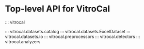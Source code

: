 # Top-level API for VitroCal

::: vitrocal

::: vitrocal.datasets.catalog
::: vitrocal.datasets.ExcelDataset
::: vitrocal.datasets.io
::: vitrocal.preprocessors
::: vitrocal.detectors
::: vitrocal.analyzers
